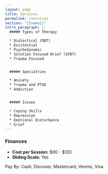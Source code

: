 ```yaml
---
layout: page
title: Services
permalink: /services
section: "{{name}}"
intro_paragraph: |-
  ##### Types of Therapy

  * Dialectical (DBT)
  * Existential
  * Psychodynamic
  * Solution Focused Brief (SFBT)
  * Trauma Focused


  ##### Specialties

  * Anxiety
  * Trauma and PTSD
  * Addiction


  ##### Issues

  * Coping Skills
  * Depression
  * Emotional Disturbance
  * Grief
---
```

### Finances

* **Cost per Session:** $90 - $120
* **Sliding Scale:** Yes

Pay By: Cash, Discover, Mastercard, Venmo, Visa